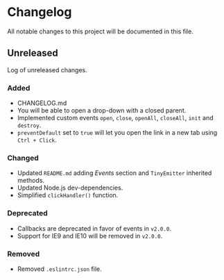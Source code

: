 # Changelog

All notable changes to this project will be documented in this file.

## Unreleased

Log of unreleased changes.

### Added

- CHANGELOG.md
- You will be able to open a drop-down with a closed parent.
- Implemented custom events `open`, `close`, `openAll`, `closeAll`, `init` and
`destroy`.
- `preventDefault` set to `true` will let you open the link in a new tab using
`Ctrl + Click`.

### Changed

- Updated `README.md` adding *Events* section and `TinyEmitter` inherited
methods.
- Updated Node.js dev-dependencies.
- Simplified `clickHandler()` function. 

### Deprecated

- Callbacks are deprecated in favor of events in `v2.0.0`.
- Support for IE9 and IE10 will be removed in `v2.0.0`.

### Removed

- Removed `.eslintrc.json` file.
